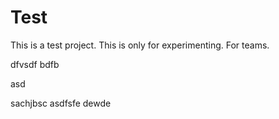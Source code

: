 
# Test
This is a test project. This is only for experimenting.
For teams.


dfvsdf bdfb

asd

sachjbsc
asdfsfe
dewde
